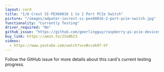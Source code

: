 ```yaml
---
layout: card
title: "I/O Crest SI-PEX60016 1 to 2 Port PCIe Switch"
picture: "/images/adpater-iocrest-si-pex60016-2-port-pcie-switch.jpg"
functionality: "Currently Testing"
driver_required: "No"
github_issue: "https://github.com/geerlingguy/raspberry-pi-pcie-devices/issues/14"
buy_link: https://amzn.to/2Ie0bI3
videos:
  - https://www.youtube.com/watch?v=vBccak8f-VY
---
```

Follow the GitHub issue for more details about this card's current testing progress.
